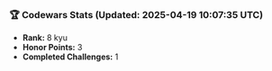 ### 🏆 Codewars Stats (Updated: 2025-04-19 10:07:35 UTC)

- **Rank:** 8 kyu
- **Honor Points:** 3
- **Completed Challenges:** 1
